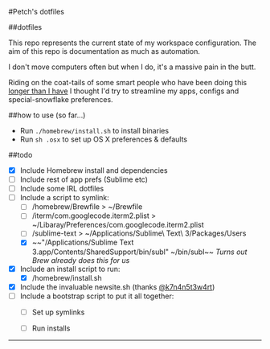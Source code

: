 #Petch's dotfiles

##dotfiles

This repo represents the current state of my workspace configuration. The aim of this repo is documentation as much as automation.

I don't move computers often but when I do, it's a massive pain in the butt.

Riding on the coat-tails of some smart people who have been doing this [longer than I have][1] I thought I'd try to streamline my apps, configs and special-snowflake preferences.

##how to use (so far...)

- Run `./homebrew/install.sh` to install binaries
- Run `sh .osx` to set up OS X preferences & defaults

##todo

- [x] Include Homebrew install and dependencies
- [ ] Include rest of app prefs (Sublime etc)
- [ ] Include some IRL dotfiles
- [ ] Include a script to symlink:
	- [ ] /homebrew/Brewfile > ~/Brewfile
	- [ ] /iterm/com.googlecode.iterm2.plist > ~/Libaray/Preferences/com.googlecode.iterm2.plist
	- [ ] /sublime-text > ~/Applications/Sublime\ Text\ 3/Packages/Users
	- [x] ~~"/Applications/Sublime Text 3.app/Contents/SharedSupport/bin/subl" ~/bin/subl~~ *Turns out Brew already does this for us*
- [x] Include an install script to run:
	- [x] /homebrew/install.sh
- [x] Include the invaluable newsite.sh (thanks [@k7n4n5t3w4rt][2])
- [ ] Include a bootstrap script to put it all together:
	- [ ] Set up symlinks
	- [ ] Run installs


-----


[1]: http://dotfiles.github.io/
[2]: https://github.com/k7n4n5t3w4rt/